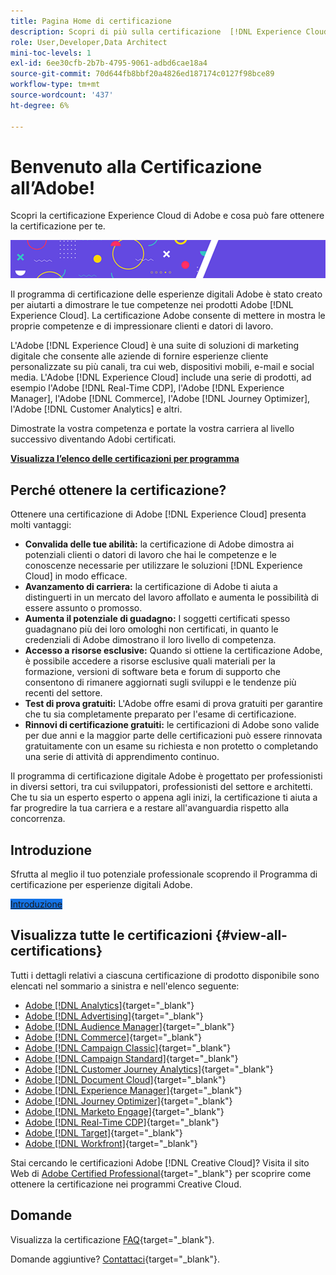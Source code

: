 ```yaml
---
title: Pagina Home di certificazione
description: Scopri di più sulla certificazione  [!DNL Experience Cloud] in Adobe. Scopri cosa vuol dire ottenere una certificazione.
role: User,Developer,Data Architect
mini-toc-levels: 1
exl-id: 6ee30cfb-2b7b-4795-9061-adbd6cae18a4
source-git-commit: 70d644fb8bbf20a4826ed187174c0127f98bce89
workflow-type: tm+mt
source-wordcount: '437'
ht-degree: 6%

---
```


# Benvenuto alla Certificazione all’Adobe!

Scopri la certificazione Experience Cloud di Adobe e cosa può fare ottenere la certificazione per te.

![Banner](/help/certifications/assets/home_banner_smallwide.png)

Il programma di certificazione delle esperienze digitali Adobe è stato creato per aiutarti a dimostrare le tue competenze nei prodotti Adobe [!DNL Experience Cloud]. La certificazione Adobe consente di mettere in mostra le proprie competenze e di impressionare clienti e datori di lavoro.

L&#39;Adobe [!DNL Experience Cloud] è una suite di soluzioni di marketing digitale che consente alle aziende di fornire esperienze cliente personalizzate su più canali, tra cui web, dispositivi mobili, e-mail e social media. L&#39;Adobe [!DNL Experience Cloud] include una serie di prodotti, ad esempio l&#39;Adobe [!DNL Real-Time CDP], l&#39;Adobe [!DNL Experience Manager], l&#39;Adobe [!DNL Commerce], l&#39;Adobe [!DNL Journey Optimizer], l&#39;Adobe [!DNL Customer Analytics] e altri.

Dimostrate la vostra competenza e portate la vostra carriera al livello successivo diventando Adobi certificati.

[**Visualizza l’elenco delle certificazioni per programma**](#view-all-certifications)

## Perché ottenere la certificazione?

Ottenere una certificazione di Adobe [!DNL Experience Cloud] presenta molti vantaggi:

* **Convalida delle tue abilità:** la certificazione di Adobe dimostra ai potenziali clienti o datori di lavoro che hai le competenze e le conoscenze necessarie per utilizzare le soluzioni [!DNL Experience Cloud] in modo efficace.
* **Avanzamento di carriera:** la certificazione di Adobe ti aiuta a distinguerti in un mercato del lavoro affollato e aumenta le possibilità di essere assunto o promosso.
* **Aumenta il potenziale di guadagno:** I soggetti certificati spesso guadagnano più dei loro omologhi non certificati, in quanto le credenziali di Adobe dimostrano il loro livello di competenza.
* **Accesso a risorse esclusive:** Quando si ottiene la certificazione Adobe, è possibile accedere a risorse esclusive quali materiali per la formazione, versioni di software beta e forum di supporto che consentono di rimanere aggiornati sugli sviluppi e le tendenze più recenti del settore.
* **Test di prova gratuiti:** L&#39;Adobe offre esami di prova gratuiti per garantire che tu sia completamente preparato per l&#39;esame di certificazione.
* **Rinnovi di certificazione gratuiti:** le certificazioni di Adobe sono valide per due anni e la maggior parte delle certificazioni può essere rinnovata gratuitamente con un esame su richiesta e non protetto o completando una serie di attività di apprendimento continuo.

Il programma di certificazione digitale Adobe è progettato per professionisti in diversi settori, tra cui sviluppatori, professionisti del settore e architetti. Che tu sia un esperto esperto o appena agli inizi, la certificazione ti aiuta a far progredire la tua carriera e a restare all&#39;avanguardia rispetto alla concorrenza.

## Introduzione

Sfrutta al meglio il tuo potenziale professionale scoprendo il Programma di certificazione per esperienze digitali Adobe.

<a href="https://experienceleague.adobe.com/docs/certification/certification/getting-started.html" target="_blank" class="spectrum-Button spectrum-Button--fill spectrum-Button--accent spectrum-Button--sizeM is-margin-bottom-big-big at-element-click-tracking" style="background-color:#1473E6"><span class="spectrum-Button-label has-no-wrap">Introduzione</span></a>

## Visualizza tutte le certificazioni {#view-all-certifications}

Tutti i dettagli relativi a ciascuna certificazione di prodotto disponibile sono elencati nel sommario a sinistra e nell&#39;elenco seguente:

* [Adobe [!DNL Analytics]](/help/certifications/aa/aa-overview.md){target="_blank"}
* [Adobe [!DNL Advertising]](/help/certifications/aac/aac-overview.md){target="_blank"}
* [Adobe [!DNL Audience Manager]](/help/certifications/aam/aam-overview.md){target="_blank"}
* [Adobe [!DNL Commerce]](/help/certifications/ac/ac-overview.md){target="_blank"}
* [Adobe [!DNL Campaign Classic]](/help/certifications/acc/acc-overview.md){target="_blank"}
* [Adobe [!DNL Campaign Standard]](/help/certifications/acs/acs-overview.md){target="_blank"}
* [Adobe [!DNL Customer Journey Analytics]](/help/certifications/acja/acja-overview.md){target="_blank"}
* [Adobe [!DNL Document Cloud]](/help/certifications/adc/adc-overview.md){target="_blank"}
* [Adobe [!DNL Experience Manager]](/help/certifications/aem/aem-overview.md){target="_blank"}
* [Adobe [!DNL Journey Optimizer]](/help/certifications/ajo/ajo-overview.md){target="_blank"}
* [Adobe [!DNL Marketo Engage]](/help/certifications/ame/ame-overview.md){target="_blank"}
* [Adobe [!DNL Real-Time CDP]](/help/certifications/rtcdp/rtcdp-overview.md){target="_blank"}
* [Adobe [!DNL Target]](/help/certifications/at/at-overview.md){target="_blank"}
* [Adobe [!DNL Workfront]](/help/certifications/aw/aw-overview.md){target="_blank"}

Stai cercando le certificazioni Adobe [!DNL Creative Cloud]? Visita il sito Web di [Adobe Certified Professional](https://certifiedprofessional.adobe.com/en/home){target="_blank"} per scoprire come ottenere la certificazione nei programmi Creative Cloud.

## Domande

Visualizza la certificazione [FAQ](https://experienceleague.adobe.com/docs/certification/certification/faq.html){target="_blank"}.

Domande aggiuntive? [Contattaci](mailto:certif@adobe.com){target="_blank"}.